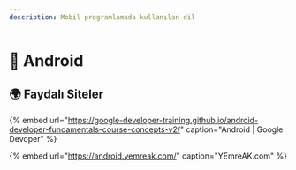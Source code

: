 ```yaml
---
description: Mobil programlamada kullanılan dil
---
```


# 📱 Android

## 🌍 Faydalı Siteler

{% embed url="https://google-developer-training.github.io/android-developer-fundamentals-course-concepts-v2/" caption="Android \| Google Devoper" %}

{% embed url="https://android.yemreak.com/" caption="YEmreAK.com" %}

